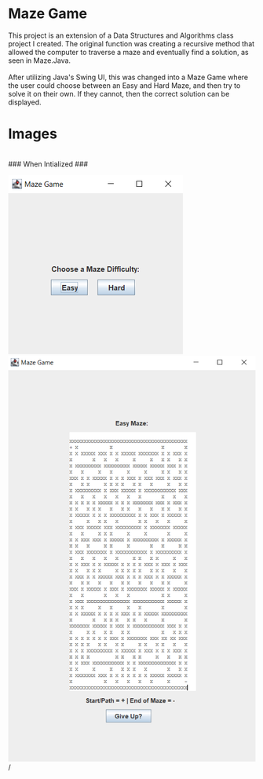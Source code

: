 # Maze Game
This project is an extension of a Data Structures and Algorithms class project I created. The original function was creating a recursive method that allowed the computer to traverse a maze and eventually find a solution, as seen in Maze.Java.
<br>
<br>
After utilizing Java's Swing UI, this was changed into a Maze Game where the user could choose between an Easy and Hard Maze, and then try to solve it on their own. If they cannot, then the correct solution can be displayed.

# Images
<br>
### When Intialized ###

![alt image](/src/images/MazeGameWhenInitialized.PNG?raw=true) ![alt image](/src/images/MazeGameEasy.PNG?raw=true)/




